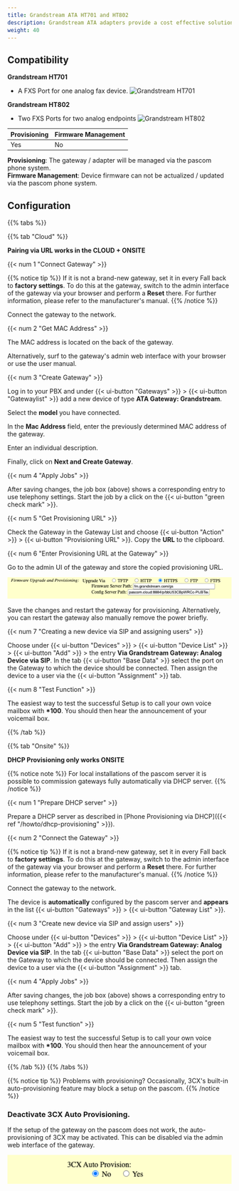 ```yaml
---
title: Grandstream ATA HT701 and HT802
description: Grandstream ATA adapters provide a cost effective solution for integrating Analog technology such as Fax / Door Intercom systems etc into your pascom phone system.
weight: 40
---
```


## Compatibility

**Grandstream HT701**

- A FXS Port for one analog fax device.
![Grandstream HT701](grandstream_ht701.jpg?width=300px)


**Grandstream HT802**

- Two FXS Ports for two analog endpoints
![Grandstream HT802](grandstream_ht802.png?width=300px)


|Provisioning|Firmware Management|
|---|---|
|Yes|No|

**Provisioning**: The gateway / adapter will be managed via the pascom phone system.<br>
**Firmware Management**: Device firmware can not be actualized / updated via the pascom phone system.<br>


## Configuration
{{% tabs %}}

{{% tab "Cloud" %}}

**Pairing via URL works in the CLOUD + ONSITE**  

{{< num 1 "Connect Gateway" >}}

{{% notice tip %}}
If it is not a brand-new gateway, set it in every
Fall back to **factory settings**. To do this at the gateway, switch to the admin interface of the gateway via your browser and perform a **Reset** there. For further information, please refer to the manufacturer's manual. 
{{% /notice %}}

Connect the gateway to the network. 


{{< num 2 "Get MAC Address" >}}

The MAC address is located on the back of the gateway.

Alternatively, surf to the gateway's admin web interface with your browser or use the user manual.


{{< num 3 "Create Gateway" >}}

Log in to your PBX and under {{< ui-button "Gateways" >}} > {{< ui-button "Gatewaylist" >}}
add a new device of type **ATA Gateway: Grandstream**.

Select the **model** you have connected.

In the **Mac Address** field, enter the previously determined MAC address of the gateway.

Enter an individual description.

Finally, click on **Next and Create Gateway**.

{{< num 4 "Apply Jobs" >}}

After saving changes, the job box (above) shows a
corresponding entry to use telephony settings. Start the job by
a click on the {{< ui-button "green check mark" >}}.

{{< num 5 "Get Provisioning URL" >}}

Check the Gateway in the Gateway List and choose {{< ui-button "Action" >}} > {{< ui-button "Provisioning URL" >}}. Copy the **URL** to the clipboard.

{{< num 6 "Enter Provisioning URL at the Gateway" >}}

Go to the admin UI of the gateway and store the copied provisioning URL.

![Grandstream Provisioning URL](provisioning_url.png)

Save the changes and restart the gateway for provisioning. Alternatively, you can restart the gateway
also manually remove the power briefly.


{{< num 7 "Creating a new device via SIP and assigning users" >}}

Choose under {{< ui-button "Devices" >}} > {{< ui-button "Device List" >}} > {{< ui-button "Add" >}} > the entry **Via Grandstream Gateway: Analog Device via SIP**.
In the tab {{< ui-button "Base Data" >}} select the port on the Gateway to which the device should be connected. Then assign the device to a user via the {{< ui-button "Assignment" >}} tab.

{{< num 8 "Test Function" >}}

The easiest way to test the successful Setup is to call your own voice mailbox with **\*100**. You should then hear the announcement of your voicemail box.


{{% /tab %}}

{{% tab "Onsite" %}}

**DHCP Provisioning only works ONSITE**  


{{% notice note %}}
For local installations of the pascom server it is possible to commission gateways fully automatically via DHCP server.
{{% /notice %}}

{{< num 1 "Prepare DHCP server" >}}

Prepare a DHCP server as described in [Phone Provisioning via DHCP]({{< ref "/howto/dhcp-provisioning" >}}).

{{< num 2 "Connect the Gateway" >}}

{{% notice tip %}}
If it is not a brand-new gateway, set it in every
Fall back to **factory settings**. To do this at the gateway, switch to the admin interface of the gateway via your browser and perform a **Reset** there. For further information, please refer to the manufacturer's manual. 
{{% /notice %}}

Connect the gateway to the network.

The device is **automatically** configured by the pascom server and **appears** in the list {{< ui-button "Gateways" >}} > {{< ui-button "Gateway List" >}}. 

{{< num 3 "Create new device via SIP and assign users" >}}

Choose under {{< ui-button "Devices" >}} > {{< ui-button "Device List" >}} > {{< ui-button "Add" >}} > the entry **Via Grandstream Gateway: Analog Device via SIP**.
In the tab {{< ui-button "Base Data" >}} select the port on the Gateway to which the device should be connected. Then assign the device to a user via the {{< ui-button "Assignment" >}} tab.

{{< num 4 "Apply Jobs" >}}

After saving changes, the job box (above) shows a
corresponding entry to use telephony settings. Start the job by
a click on the {{< ui-button "green check mark" >}}.

{{< num 5 "Test function" >}}

The easiest way to test the successful Setup is to call your own voice mailbox with **\*100**. You should then hear the announcement of your voicemail box.

{{% /tab %}}
{{% /tabs %}}

{{% notice tip %}}
Problems with provisioning? Occasionally, 3CX's built-in auto-provisioning feature may block a setup on the pascom.
{{% /notice %}}

### Deactivate 3CX Auto Provisioning.

If the setup of the gateway on the pascom does not work, the auto-provisioning of 3CX may be activated. This can be disabled via the admin web interface of the gateway.

![3CX Auto Provisioning](3cx_autoprovisioning.png?width=60%)


